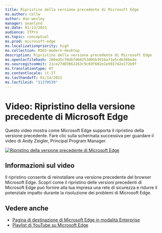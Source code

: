 ```yaml
---
title: Ripristino della versione precedente di Microsoft Edge
ms.author: collw
author: dan-wesley
manager: seanlynd
ms.date: 01/13/2021
audience: ITPro
ms.topic: conceptual
ms.prod: microsoft-edge
ms.localizationpriority: high
ms.collection: M365-modern-desktop
description: Ripristino della versione precedente di Microsoft Edge
ms.openlocfilehash: 280ed5c78dbfd60253d05b391ba71e5cdb38be4e
ms.sourcegitcommit: 21ce27d03862263c9c69f602e1e5017d2e172b9f
ms.translationtype: HT
ms.contentlocale: it-IT
ms.lasthandoff: 01/14/2021
ms.locfileid: "11270539"
---
```

# Video: Ripristino della versione precedente di Microsoft Edge

Questo video mostra come Microsoft Edge supporta il ripristino della versione precedente. Fare clic sulla schermata successiva per guardare il video di Andy Zeigler, Principal Program Manager.

[![Ripristino della versione precedente di Microsoft Edge](media/microsoft-edge-video-version-rollback/0.png)](http://www.youtube.com/watch?v=pXhXHvKUa_c "Microsoft Edge version rollback")

## Informazioni sul video

Il ripristino consente di reinstallare una versione precedente del browser Microsoft Edge. Scopri come il ripristino delle versioni precedenti di Microsoft Edge può fornire alla tua impresa una rete di sicurezza e ridurre il potenziale impatto durante la risoluzione dei problemi di Microsoft Edge.

## Vedere anche

- [Pagina di destinazione di Microsoft Edge in modalità Enterprise](https://aka.ms/EdgeEnterprise)
- [Playlist di YouTube su Microsoft Edge](https://www.youtube.com/playlist?list=PLXtHYVsvn_b-uXh1tMeYpT-0iD8tD3tFy)
